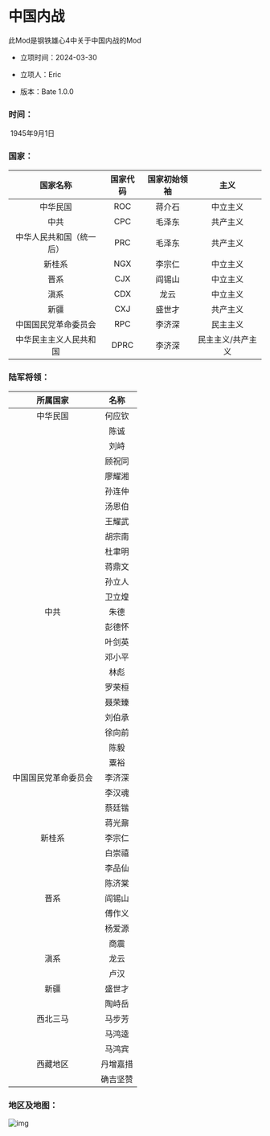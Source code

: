 # 中国内战

此Mod是钢铁雄心4中关于中国内战的Mod



- 立项时间：2024-03-30

- 立项人：Eric

- 版本：Bate 1.0.0



### 时间：

​	1945年9月1日



### 国家：

|         国家名称         | 国家代码 | 国家初始领袖 |       主义        |
| :----------------------: | :------: | :----------: | :---------------: |
|         中华民国         |   ROC    |    蒋介石    |     中立主义      |
|           中共           |   CPC    |    毛泽东    |     共产主义      |
| 中华人民共和国（统一后） |   PRC    |    毛泽东    |     共产主义      |
|          新桂系          |   NGX    |    李宗仁    |     中立主义      |
|           晋系           |   CJX    |    阎锡山    |     中立主义      |
|           滇系           |   CDX    |     龙云     |     中立主义      |
|           新疆           |   CXJ    |    盛世才    |     共产主义      |
|   中国国民党革命委员会   |   RPC    |    李济深    |     民主主义      |
|  中华民主主义人民共和国  |   DPRC   |    李济深    | 民主主义/共产主义 |



### 陆军将领：



|       所属国家       |   名称   |
| :------------------: | :------: |
|       中华民国       |  何应钦  |
|                      |   陈诚   |
|                      |   刘峙   |
|                      |  顾祝同  |
|                      |  廖耀湘  |
|                      |  孙连仲  |
|                      |  汤恩伯  |
|                      |  王耀武  |
|                      |  胡宗南  |
|                      |  杜聿明  |
|                      |  蒋鼎文  |
|                      |  孙立人  |
|                      |  卫立煌  |
|         中共         |   朱德   |
|                      |  彭德怀  |
|                      |  叶剑英  |
|                      |  邓小平  |
|                      |   林彪   |
|                      |  罗荣桓  |
|                      |  聂荣臻  |
|                      |  刘伯承  |
|                      |  徐向前  |
|                      |   陈毅   |
|                      |   粟裕   |
| 中国国民党革命委员会 |  李济深  |
|                      |  李汉魂  |
|                      |  蔡廷锴  |
|                      |  蒋光鼐  |
|        新桂系        |  李宗仁  |
|                      |  白崇禧  |
|                      |  李品仙  |
|                      |  陈济棠  |
|         晋系         |  阎锡山  |
|                      |  傅作义  |
|                      |  杨爱源  |
|                      |   商震   |
|         滇系         |   龙云   |
|                      |   卢汉   |
|         新疆         |  盛世才  |
|                      |  陶峙岳  |
|       西北三马       |  马步芳  |
|                      |  马鸿逵  |
|                      |  马鸿宾  |
|       西藏地区       | 丹增嘉措 |
|                      | 确吉坚赞 |



### 地区及地图：



![img](https://p5.itc.cn/q_70/images03/20210903/ec2587f2109f40a2a8a7c6f3e55a6a44.jpeg)



